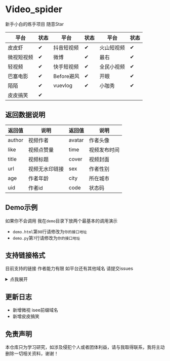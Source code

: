 # Video_spider

新手小白的练手项目 随意Star

| 平台 | 状态| 平台 | 状态| 平台 | 状态|
|  ----  | ----  | ----  | ---- |----|----|
| 皮皮虾 | ✔ | 抖音短视频 | ✔ | 火山短视频 | ✔|
| 微视短视频 | ✔ | 微博 | ✔ | 最右 | ✔|
| 轻视频 | ✔ | 快手短视频 | ✔ | 全民小视频 | ✔|
| 巴塞电影 | ✔ | Before避风 | ✔ | 开眼 | ✔|
| 陌陌 | ✔ | vuevlog | ✔ |小咖秀| ✔|
| 皮皮搞笑 | ✔ |   |   |  |  |

## 返回数据说明

| 返回值 | 说明 | 返回值 | 说明 |
|  ----  | ----  | ----  | ---- |
| author | 视频作者| avatar | 作者头像 |
| like | 视频点赞量 | time | 视频发布时间 |
| title | 视频标题 | cover | 视频封面 |
| url | 视频无水印链接 | sex  | 作者性别 |
| age | 作者年龄 | city | 所在城市 |
| uid | 作者id | code | 状态码 |

## Demo示例

如果你不会调用 我在`demo`目录下放两个最基本的调用演示

- `demo.html`第`98`行请修改为`你的接口地址`
- `demo.py`第`7`行请修改为`你的接口地址`


## 支持链接格式

目前支持的链接 作者能力有限 如平台还有其他域名 请提交issues
<details>
<summary>点我展开</summary>

```text
  share.izuiyou.com
  h5.weishi.qq.com
  isee.weishi.qq.com
  h5.pipix.com
  v.douyin.com
  share.huoshan.com
  weibo.com
  m.oasis.weibo.cn
  bbq.bilibili.com
  v.kuaishou.com
  quanmin.hao222.com
  m.moviebase.cn
  m.hanyuhl.com
  www.eyepetizer.net
  m.immomo.com
  v.vuevideo.net
  mobile.xiaokaxiu.com
  share.ippzone.com
```

</details>

## 更新日志

- 新增微视 isee前缀域名
- 新增皮皮搞笑

## 免责声明

本仓库只为学习研究，如涉及侵犯个人或者团体利益，请与我取得联系，我将主动删除一切相关资料，谢谢！